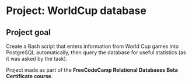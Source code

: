 # Project: WorldCup database

## Project goal
Create a Bash script that enters information from World Cup games into PostgreSQL automatically, then query the database for useful statistics (as it was asked by the task).

Project made as part of the <b> FreeCodeCamp Relational Databases Beta Certificate course</b>.
